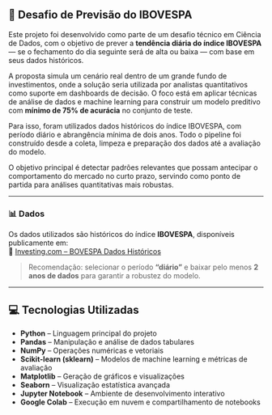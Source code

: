 ## 🧠 Desafio de Previsão do IBOVESPA

Este projeto foi desenvolvido como parte de um desafio técnico em Ciência de Dados, com o objetivo de prever a **tendência diária do índice IBOVESPA** — se o fechamento do dia seguinte será de alta ou baixa — com base em seus dados históricos.

A proposta simula um cenário real dentro de um grande fundo de investimentos, onde a solução seria utilizada por analistas quantitativos como suporte em dashboards de decisão. O foco está em aplicar técnicas de análise de dados e machine learning para construir um modelo preditivo com **mínimo de 75% de acurácia** no conjunto de teste.

Para isso, foram utilizados dados históricos do índice IBOVESPA, com período diário e abrangência mínima de dois anos. Todo o pipeline foi construído desde a coleta, limpeza e preparação dos dados até a avaliação do modelo.

O objetivo principal é detectar padrões relevantes que possam antecipar o comportamento do mercado no curto prazo, servindo como ponto de partida para análises quantitativas mais robustas.

---

### 📊 **Dados**

Os dados utilizados são históricos do índice **IBOVESPA**, disponíveis publicamente em:  
🔗 [Investing.com – BOVESPA Dados Históricos](https://br.investing.com/indices/bovespa-historical-data)

> Recomendação: selecionar o período **“diário”** e baixar pelo menos **2 anos de dados** para garantir a robustez do modelo.

---

## 💻 Tecnologias Utilizadas

- **Python** – Linguagem principal do projeto  
- **Pandas** – Manipulação e análise de dados tabulares  
- **NumPy** – Operações numéricas e vetoriais  
- **Scikit-learn (sklearn)** – Modelos de machine learning e métricas de avaliação  
- **Matplotlib** – Geração de gráficos e visualizações  
- **Seaborn** – Visualização estatística avançada  
- **Jupyter Notebook** – Ambiente de desenvolvimento interativo  
- **Google Colab** – Execução em nuvem e compartilhamento de notebooks
